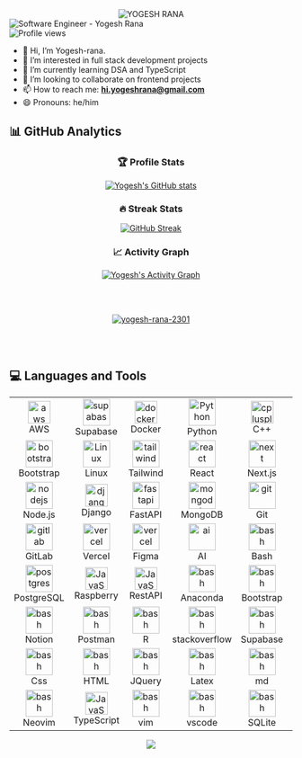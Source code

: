 <div align="center">
  <img 
    src="https://readme-typing-svg.demolab.com?font=Fira+Code&weight=600&size=32&duration=2000&pause=1000&color=9D07E8&background=0D111700&center=true&width=500&lines=%3C%2FYOGESH%3E;%3C%2FRANA%3E;YOGESH+RANA" 
    alt="YOGESH RANA"
  />
</div>
<div style="display: flex; justify-content: space-between; align-items: center; width: 100%;">
  <img src="https://img.shields.io/badge/Software_Engineer-Yogesh_Rana-24D424" alt="Software Engineer - Yogesh Rana" />
</div>
<img src="https://komarev.com/ghpvc/?username=yogesh-rana-2301&label=Profile%20views&color=0e75b6&style=flat" alt="Profile views" />

- 👋 Hi, I’m Yogesh-rana.  
- 👀 I’m interested in full stack development projects  
- 🌱 I’m currently learning DSA and TypeScript  
- 💞️ I’m looking to collaborate on frontend projects  
- 📫 How to reach me: **hi.yogeshrana@gmail.com**  
- 😄 Pronouns: he/him  

## 📊 GitHub Analytics
<div align="center">

### 🏆 Profile Stats
[![Yogesh's GitHub stats](https://github-readme-stats.vercel.app/api?username=Yogesh-rana-2301&show_icons=true&theme=dark&bg_color=0d1117&hide_border=true&include_all_commits=true&count_private=true)](https://github.com/Yogesh-rana-2301)

### 🔥 Streak Stats
[![GitHub Streak](https://streak-stats.demolab.com?user=Yogesh-rana-2301&theme=catppuccin-frappe&locale=en&exclude_days=Mon)](https://git.io/streak-stats)

### 📈 Activity Graph
[![Yogesh's Activity Graph](https://github-readme-activity-graph.vercel.app/graph?username=Yogesh-rana-2301&theme=github-dark&bg_color=0d1117&hide_border=true&area=true&area_color=58a6ff)](https://github.com/Yogesh-rana-2301)

<br>
<br>

</div>

<p align="center"> <a href="https://github.com/ryo-ma/github-profile-trophy"><img src="https://trophygh.kolioaris.xyz/?username=yogesh-rana-2301&theme=dracula&margin-w=15&margin-h=15" alt="yogesh-rana-2301" /></a> </p>

<br>
<br>

## 💻 Languages and Tools 
<table align="center">
  <tr>
      <td align="center"  width="96">
          <a href="https://aws.amazon.com" target="_blank" rel="noreferrer"> <img src="https://techstack-generator.vercel.app/aws-icon.svg" alt="aws" width="40" height="40"/> </a> 
      <br>AWS
    </td>
    <td align="center" width="96">
        <img src="https://skillicons.dev/icons?i=supabase" width="48" height="48" alt="supabase" />
      <br>Supabase
    </td>
    <td align="center" width="96">
          <a href="https://www.docker.com/" target="_blank" rel="noreferrer"> <img src="./assets/docker.svg" alt="docker" width="40" height="40"/> </a> 
      <br>Docker
    </td>
    <td align="center" width="96">
        <img src="https://techstack-generator.vercel.app/python-icon.svg" width="48" height="48" alt="Python" />
      <br>Python
    <td align="center" width="96">
          <a href="https://www.w3schools.com/cpp/" target="_blank" rel="noreferrer"> <img src="https://techstack-generator.vercel.app/cpp-icon.svg" alt="cplusplus" width="40" height="40"/> </a> 
      <br>C++
    </td>
    <td align="center" width="96">
        <img src="https://skillicons.dev/icons?i=c" width="48" height="48" alt="supabase" />
      <br>C
    </td>
  </tr>
  <tr>
    <td align="center" width="96">
        <img src="https://skillicons.dev/icons?i=bootstrap" width="48" height="48" alt="bootstrap" />
      <br>Bootstrap
    </td>
    <td align="center" width="96">
        <img src="https://skillicons.dev/icons?i=linux" width="48" height="48" alt="Linux" />
      <br>Linux
    </td>
    <td align="center" width="96">
        <img src="https://skillicons.dev/icons?i=tailwind" width="48" height="48" alt="tailwind" />
      <br>Tailwind
    </td>
    <td align="center"  width="96">
        <img src="https://techstack-generator.vercel.app/react-icon.svg" width="48" height="48" alt="react" />
      <br>React
    </td>
    <td align="center" width="96">
        <img src="https://skillicons.dev/icons?i=next" width="48" height="48" alt="next" />
      <br>Next.js
    </td>
    <td align="center"  width="96">
        <img src="https://techstack-generator.vercel.app/mysql-icon.svg" width="48" height="48" alt="mysql" />
      <br>MySQL
    </td>
  </tr>
  <tr>
    <td align="center"  width="96">
        <img src="https://skillicons.dev/icons?i=nodejs" width="48" height="48" alt="nodejs" />
      <br>Node.js
    </td>
    <td align="center" width="96">
          <a href="https://www.djangoproject.com/" target="_blank" rel="noreferrer"> <img src=".//assets//django.svg" alt="django" width="40" height="40"/> </a> 
      <br>Django
    </td>
    <td align="center" width="96">
        <img src="https://skillicons.dev/icons?i=fastapi" width="48" height="48" alt="fastapi" />
      <br>FastAPI
    </td>
    <td align="center" width="96">
        <img src="https://skillicons.dev/icons?i=mongodb" width="48" height="48" alt="mongodb" />
      <br>MongoDB
    </td>
    <td align="center" width="96">
        <img src="https://skillicons.dev/icons?i=git" width="48" height="48" alt="git" />
      <br>Git
    </td>
    <td align="center" width="96">
        <img src="https://techstack-generator.vercel.app/github-icon.svg" width="48" height="48" alt="github" />
      <br>GitHub
    </td>
  </tr>
  <tr>
    <td align="center" width="96">
        <img src="https://skillicons.dev/icons?i=gitlab" width="48" height="48" alt="gitlab" />
      <br>GitLab
    </td>
    <td align="center" width="96">
        <img src="https://skillicons.dev/icons?i=vercel" width="48" height="48" alt="vercel" />
      <br>Vercel
    </td>
    <td align="center" width="96">
        <img src="https://skillicons.dev/icons?i=figma" width="48" height="48" alt="vercel" />
      <br>Figma
    </td>
    <td align="center" width="96">
        <img src="https://skillicons.dev/icons?i=ai" width="48" height="48" alt="ai" />
      <br>AI
    </td>
    <td align="center" width="96">
        <img src="https://skillicons.dev/icons?i=bash" width="48" height="48" alt="bash" />
      <br>Bash
    </td>
    <td align="center" width="96">
          <a href="https://javascript.dev/" target="_blank" rel="noreferrer"> <img src="https://techstack-generator.vercel.app/js-icon.svg" alt="JavaScript" width="40" height="40"/> </a> 
      <br>JavaScript
    </td>
  </tr>
  <tr>
    <td align="center" width="96">
        <img src="https://skillicons.dev/icons?i=postgres" width="48" height="48" alt="postgres" />
      <br>PostgreSQL
    </td>
    <td align="center" width="96">
          <a href="https://raspberrypi-icon.dev/" target="_blank" rel="noreferrer"> <img src="https://techstack-generator.vercel.app/raspberrypi-icon.svg" alt="JavaScript" width="40" height="40"/> </a> 
      <br>Raspberry
    </td>
    <td align="center" width="96">
          <a href="https://raspberrypi-icon.dev/" target="_blank" rel="noreferrer"> <img src="https://techstack-generator.vercel.app/restapi-icon.svg" alt="JavaScript" width="40" height="40"/> </a> 
      <br>RestAPI
    </td>
    <td align="center" width="96">
        <img src="https://skillicons.dev/icons?i=anaconda" width="48" height="48" alt="bash" />
      <br>Anaconda
    </td>
    <td align="center" width="96">
        <img src="https://skillicons.dev/icons?i=bootstrap" width="48" height="48" alt="bash" />
      <br>Bootstrap
    </td>
    <td align="center" width="96">
        <img src="https://skillicons.dev/icons?i=cloudflare" width="48" height="48" alt="bash" />
      <br>Cloudflare
    </td>
  </tr>
  <tr>
  <td align="center" width="96">
        <img src="https://skillicons.dev/icons?i=notion" width="48" height="48" alt="bash" />
      <br>Notion
    </td>
    <td align="center" width="96">
        <img src="https://skillicons.dev/icons?i=postman" width="48" height="48" alt="bash" />
      <br>Postman
    </td>
    <td align="center" width="96">
        <img src="https://skillicons.dev/icons?i=r" width="48" height="48" alt="bash" />
      <br>R
    </td>
    <td align="center" width="96">
        <img src="https://skillicons.dev/icons?i=stackoverflow" width="48" height="48" alt="bash" />
      <br>stackoverflow
    </td>
    <td align="center" width="96">
        <img src="https://skillicons.dev/icons?i=supabase" width="48" height="48" alt="bash" />
      <br>Supabase
    </td>
    <td align="center" width="96">
        <img src="https://skillicons.dev/icons?i=sklearn" width="48" height="48" alt="bash" />
      <br>sklearn
    </td>
  </tr>
  <tr>
    <td align="center" width="96">
        <img src="https://skillicons.dev/icons?i=css" width="48" height="48" alt="bash" />
      <br>Css
    </td>
    <td align="center" width="96">
        <img src="https://skillicons.dev/icons?i=html" width="48" height="48" alt="bash" />
      <br>HTML
    </td>
    <td align="center" width="96">
        <img src="https://skillicons.dev/icons?i=jquery" width="48" height="48" alt="bash" />
      <br>JQuery
    </td>
    <td align="center" width="96">
        <img src="https://skillicons.dev/icons?i=latex" width="48" height="48" alt="bash" />
      <br>Latex
    </td>
    <td align="center" width="96">
        <img src="https://skillicons.dev/icons?i=md" width="48" height="48" alt="bash" />
      <br>md
    </td>
    <td align="center" width="96">
        <img src="https://skillicons.dev/icons?i=ubuntu" width="48" height="48" alt="bash" />
      <br>Ubuntu
    </td>
  </tr>
  <tr>
    <td align="center" width="96">
        <img src="https://skillicons.dev/icons?i=neovim" width="48" height="48" alt="bash" />
      <br>Neovim
    </td>
    <td align="center" width="96">
          <a href="https://raspberrypi-icon.dev/" target="_blank" rel="noreferrer"> <img src="https://techstack-generator.vercel.app/ts-icon.svg" alt="JavaScript" width="40" height="40"/> </a> 
      <br>TypeScript
    </td>
    <td align="center" width="96">
        <img src="https://skillicons.dev/icons?i=vim" width="48" height="48" alt="bash" />
      <br>vim
    </td>
    <td align="center" width="96">
        <img src="https://skillicons.dev/icons?i=vscode" width="48" height="48" alt="bash" />
      <br>vscode
    </td>
    <td align="center" width="96">
        <img src="https://skillicons.dev/icons?i=sqlite" width="48" height="48" alt="bash" />
      <br>SQLite
    </td>
    <td align="center" width="96">
        <img src="https://skillicons.dev/icons?i=selenium" width="48" height="48" alt="supabase" />
      <br>Selenium
    </td>
  </tr>
</table>


<p align="center">
  <img src="https://capsule-render.vercel.app/api?type=waving&height=100&color=gradient&text=&section=footer&reversal=true&textBg=false&fontColor=FF0000&fontSize=16&animation=fadeIn"/>
</p>

<!---
Yogesh-rana-2301/Yogesh-rana-2301 is a ✨ special ✨ repository because its `README.md` (this file) appears on your GitHub profile.
You can click the Preview link to take a look at your changes.
--->
